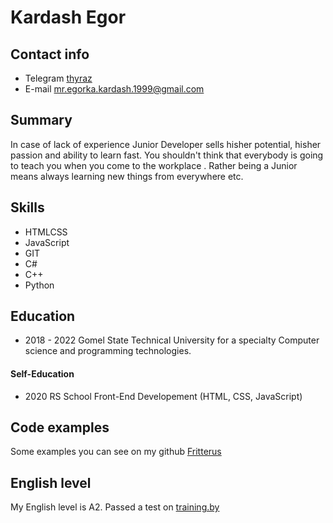 # Kardash Egor

## Contact info
 + Telegram [thyraz](httpst.methyraz)
 + E-mail [mr.egorka.kardash.1999@gmail.com](mailtomr.egorka.kardash.1999@gmail.com)
 
 ## Summary
 In case of lack of experience  Junior Developer sells hisher potential, hisher passion and ability to learn fast. You shouldn't think that everybody is going to teach you when you come to the workplace . Rather being a Junior means always
learning new things from everywhere etc.
 
 ## Skills
  + HTMLCSS
  + JavaScript
  + GIT
  + C#
  + C++
  + Python
  
 ## Education
  + 2018 - 2022 Gomel State Technical University for a specialty Computer science and programming technologies.
  
 #### Self-Education
  + 2020 RS School Front-End Developement (HTML, CSS, JavaScript)
 
 ## Code examples
 Some examples you can see on my github [Fritterus](httpsgithub.comFritterus)
 
 ## English level
 My English level is A2. Passed a test on [training.by](httpstraining.by)
